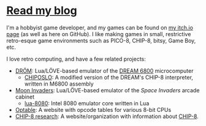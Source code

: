 # [Read my blog](https://tobiasvl.github.io)

I'm a hobbyist game developer, and my games can be found on [my itch.io page](https://tobiasvl.itch.io) (as well as here on GitHub). I like making games in small, restrictive retro-esque game environments such as PICO-8, CHIP-8, bitsy, Game Boy, etc.

I love retro computing, and have a few related projects:

* [DRÖM](drom): Lua/LÖVE-based emulator of the [DREAM 6800](http://www.mjbauer.biz/DREAM6800.htm) microcomputer
  * [CHIPOSLO](chiposlo): A modified version of the DREAM's CHIP-8 interpreter, written in M6800 assembly
* [Moon Invaders](moon-invaders): Lua/LÖVE-based emulator of the _Space Invaders_ arcade cabinet
  * [lua-8080](lua-8080): Intel 8080 emulator core written in Lua
* [Optable](optable): A website with opcode tables for various 8-bit CPUs
* [CHIP-8 research](https://chip-8.github.io): A website/organization with information about [CHIP-8](https://en.wikipedia.org/wiki/CHIP-8).
